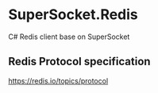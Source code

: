 # SuperSocket.Redis
C# Redis client base on SuperSocket

## Redis Protocol specification
https://redis.io/topics/protocol
